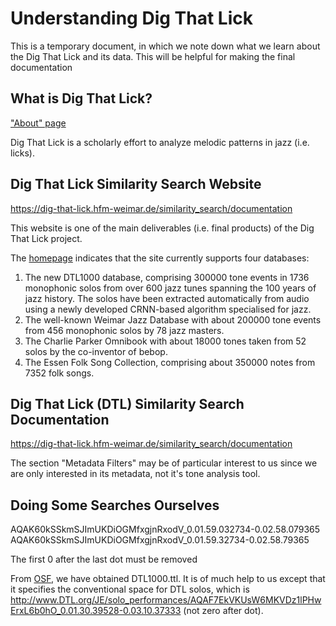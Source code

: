 # Understanding Dig That Lick

This is a temporary document, in which we note down what we learn about the Dig That Lick and its data. 
This will be helpful for making the final documentation

## What is Dig That Lick?

["About" page](https://dig-that-lick.eecs.qmul.ac.uk/Dig%20That%20Lick_About.html)

Dig That Lick is a scholarly effort to analyze melodic patterns in jazz (i.e. licks).

## Dig That Lick Similarity Search Website
https://dig-that-lick.hfm-weimar.de/similarity_search/documentation

This website is one of the main deliverables (i.e. final products) of the Dig That Lick project.

The [homepage](https://dig-that-lick.eecs.qmul.ac.uk/index.html) indicates that the site currently supports four databases:


1. The new DTL1000 database, comprising 300000 tone events in 1736 monophonic solos from over 600 jazz tunes spanning the 100 years of jazz history. The solos have been extracted automatically from audio using a newly developed CRNN-based algorithm specialised for jazz.
2. The well-known Weimar Jazz Database with about 200000 tone events from 456 monophonic solos by 78 jazz masters.
3. The Charlie Parker Omnibook with about 18000 tones taken from 52 solos by the co-inventor of bebop.
4. The Essen Folk Song Collection, comprising about 350000 notes from 7352 folk songs.

## Dig That Lick (DTL) Similarity Search Documentation
https://dig-that-lick.hfm-weimar.de/similarity_search/documentation


The section "Metadata Filters" may be of particular interest to us since we are only interested in its metadata, not it's tone analysis tool.


## Doing Some Searches Ourselves

AQAK60kSSkmSJImUKDiOGMfxgjnRxodV_0.01.59.032734-0.02.58.079365
AQAK60kSSkmSJImUKDiOGMfxgjnRxodV_0.01.59.32734-0.02.58.79365

The first 0 after the last dot must be removed

From [OSF](https://osf.io/bwg42/files/osfstorage?view_only=), we have obtained DTL1000.ttl. It is of much help to us except that it specifies the conventional space for DTL solos, which is http://www.DTL.org/JE/solo_performances/AQAF7EkVKUsW6MKVDz1lPHwErxL6b0hO_0.01.30.39528-0.03.10.37333 (not zero after dot).